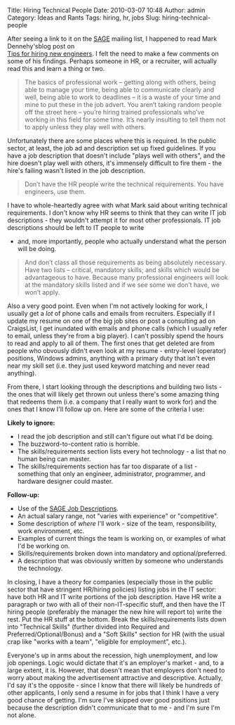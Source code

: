 Title: Hiring Technical People
Date: 2010-03-07 10:48
Author: admin
Category: Ideas and Rants
Tags: hiring, hr, jobs
Slug: hiring-technical-people

After seeing a link to it on the [SAGE][] mailing list, I happened to
read Mark Dennehy'sblog post on [  
Tips for hiring new engineers][]. I felt the need to make a few
comments on some of his findings. Perhaps someone in HR, or a recruiter,
will actually read this and learn a thing or two.

> The basics of professional work – getting along with others, being
> able to manage your time, being able to communicate clearly and well,
> being able to work to deadlines – it is a waste of your time and mine
> to put these in the job advert. You aren’t taking random people off
> the street here – you’re hiring trained professionals who’ve working
> in this field for some time. It’s nearly insulting to tell them not to
> apply unless they play well with others.

Unfortunately there are some places where this is required. In the
public sector, at least, the job ad and description set up fixed
guidelines. If you have a job description that doesn't include "plays
well with others", and the hire doesn't play well with others, it's
immensely difficult to fire them - the hire's failing wasn't listed in
the job description.

> Don’t have the HR people write the technical requirements. You have
> engineers, use them.

I have to whole-heartedly agree with what Mark said about writing
technical requirements. I don't know why HR seems to think that they can
write IT job descriptions - they wouldn't attempt it for most other
professionals. IT job descriptions should be left to IT people to write
- and, more importantly, people who actually understand what the person
will be doing.

> And don’t class all those requirements as being absolutely necessary.
> Have two lists – critical, mandatory skills; and skills which would be
> advantageous to have. Because many professional engineers will look at
> the mandatory skills listed and if we see some we don’t have, we won’t
> apply.

Also a very good point. Even when I'm not actively looking for work, I
usually get a *lot* of phone calls and emails from recruiters.
Especially if I update my resume on one of the big job sites or post a
consulting ad on CraigsList, I get inundated with emails and phone calls
(which I usually refer to email, unless they're from a big player). I
can't possibly spend the hours to read and apply to all of them. The
first ones that get deleted are from people who obvously didn't even
look at my resume - entry-level (operator) positions, Windows admins,
anything with a primary duty that isn't even near my skill set (i.e.
they just used keyword matching and never read anything).

From there, I start looking through the descriptions and building two
lists - the ones that will likely get thrown out unless there's some
amazing thing that redeems them (i.e. a company that I really want to
work for) and the ones that I know I'll follow up on. Here are some of
the criteria I use:

**Likely to ignore:**

-   I read the job description and still can't figure out what I'd be
    doing.
-   The buzzword-to-content ratio is horrible.
-   The skills/requirements section lists every hot technology - a list
    that no human being can master.
-   The skills/requirements section has far too disparate of a list -
    something that only an engineer, administrator, programmer, and
    hardware designer could master.
    </p>

**Follow-up:**

-   Use of the [SAGE Job Descriptions][].
-   An actual salary range, not "varies with experience" or
    "competitive".
-   Some description of *where* I'll work - size of the team,
    responsibility, work environment, etc.
-   Examples of current things the team is working on, or examples of
    what I'd be working on.
-   Skills/requirements broken down into mandatory and
    optional/preferred.
-   A description that was obviously written by someone who understands
    the technology.

In closing, I have a theory for companies (especially those in the
public sector that have stringent HR/hiring policies) listing jobs in
the IT sector: have both HR and IT write portions of the job
description. Have HR write a paragraph or two with all of their
non-IT-specific stuff, and then have the IT hiring people (preferably
the manager the new hire will report to) write the rest. Put the HR
stuff at the bottom. Break the skills/requirements lists down into
"Technical Skills" (further divided into Required and
Preferred/Optional/Bonus) and a "Soft Skills" section for HR (with the
usual crap like "works with a team", "eligible for employment", etc.).

Everyone's up in arms about the recession, high unemployment, and low
job openings. Logic would dictate that it's an employer's market - and,
to a large extent, it is. However, that doesn't mean that employers
don't need to worry about making the advertisement attractive and
descriptive. Actually, I'd say it's the opposite - since I know that
there will likely be hundreds of other applicants, I only send a resume
in for jobs that I think I have a very good chance of getting. I'm sure
I've skipped over good positions just because the description didn't
communicate that to me - and I'm sure I'm not alone.

  [SAGE]: http://www.sage.org
  [  
  Tips for hiring new engineers]: http://www.stochasticgeometry.ie/2008/04/25/tips-for-hiring-new-engineers/
  [SAGE Job Descriptions]: http://www.sage.org/field/jobs-descriptions.html
